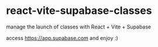 # react-vite-supabase-classes
manage the launch of classes with React + Vite + Supabase

access https://app.supabase.com and enjoy :)

